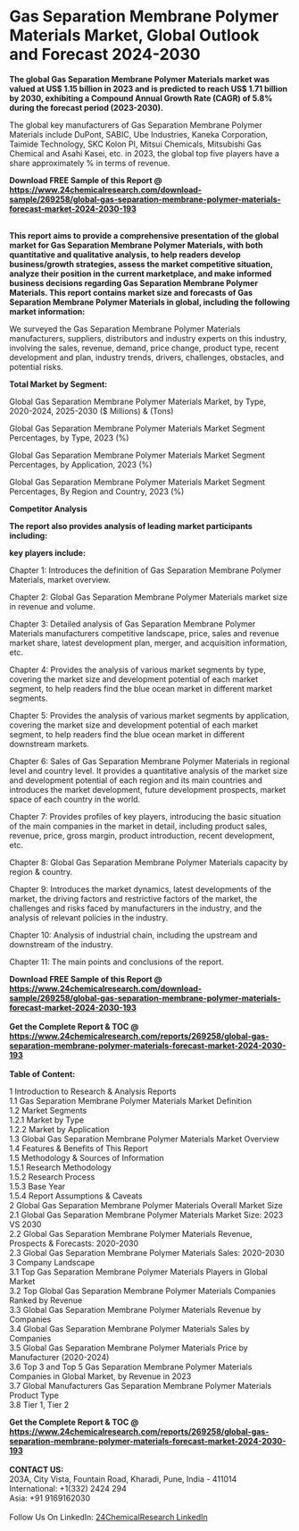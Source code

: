 <h1>Gas Separation Membrane Polymer Materials Market, Global Outlook and Forecast 2024-2030</h1><p><strong>The global Gas Separation Membrane Polymer Materials market was valued at US$ 1.15 billion in 2023 and is predicted to reach US$ 1.71 billion by 2030, exhibiting a Compound Annual Growth Rate (CAGR) of 5.8% during the forecast period (2023-2030).</strong></p><p>
</p><p>The global key manufacturers of Gas Separation Membrane Polymer Materials include DuPont, SABIC, Ube Industries, Kaneka Corporation, Taimide Technology, SKC Kolon PI, Mitsui Chemicals, Mitsubishi Gas Chemical and Asahi Kasei, etc. in 2023, the global top five players have a share approximately % in terms of revenue.</p><div><b>Download FREE Sample of this Report @ 
            <a href="https://www.24chemicalresearch.com/download-sample/269258/global-gas-separation-membrane-polymer-materials-forecast-market-2024-2030-193">
            https://www.24chemicalresearch.com/download-sample/269258/global-gas-separation-membrane-polymer-materials-forecast-market-2024-2030-193</a></b></div><br><p>
</p><p><strong>This report aims to provide a comprehensive presentation of the global market for Gas Separation Membrane Polymer Materials, with both quantitative and qualitative analysis, to help readers develop business/growth strategies, assess the market competitive situation, analyze their position in the current marketplace, and make informed business decisions regarding Gas Separation Membrane Polymer Materials. This report contains market size and forecasts of Gas Separation Membrane Polymer Materials in global, including the following market information:</strong></p><p>
</p><p>
</p><p>We surveyed the Gas Separation Membrane Polymer Materials manufacturers, suppliers, distributors and industry experts on this industry, involving the sales, revenue, demand, price change, product type, recent development and plan, industry trends, drivers, challenges, obstacles, and potential risks.</p><p>
</p><p><strong>Total Market by Segment:</strong></p><p>
Global Gas Separation Membrane Polymer Materials Market, by Type, 2020-2024, 2025-2030 ($ Millions) &amp; (Tons)</p><p>
Global Gas Separation Membrane Polymer Materials Market Segment Percentages, by Type, 2023 (%)</p><p>
</p><p>
Global Gas Separation Membrane Polymer Materials Market Segment Percentages, by Application, 2023 (%)</p><p>
</p><p>
Global Gas Separation Membrane Polymer Materials Market Segment Percentages, By Region and Country, 2023 (%)</p><p>
</p><p>
<strong>Competitor Analysis</strong></p><p>
<strong>The report also provides analysis of leading market participants including:</strong></p><p>
</p><p>
<strong>key players include:</strong></p><p>
</p><p>
Chapter 1: Introduces the definition of Gas Separation Membrane Polymer Materials, market overview.</p><p>
Chapter 2: Global Gas Separation Membrane Polymer Materials market size in revenue and volume.</p><p>
Chapter 3: Detailed analysis of Gas Separation Membrane Polymer Materials manufacturers competitive landscape, price, sales and revenue market share, latest development plan, merger, and acquisition information, etc.</p><p>
Chapter 4: Provides the analysis of various market segments by type, covering the market size and development potential of each market segment, to help readers find the blue ocean market in different market segments.</p><p>
Chapter 5: Provides the analysis of various market segments by application, covering the market size and development potential of each market segment, to help readers find the blue ocean market in different downstream markets.</p><p>
Chapter 6: Sales of Gas Separation Membrane Polymer Materials in regional level and country level. It provides a quantitative analysis of the market size and development potential of each region and its main countries and introduces the market development, future development prospects, market space of each country in the world.</p><p>
Chapter 7: Provides profiles of key players, introducing the basic situation of the main companies in the market in detail, including product sales, revenue, price, gross margin, product introduction, recent development, etc.</p><p>
Chapter 8: Global Gas Separation Membrane Polymer Materials capacity by region &amp; country.</p><p>
Chapter 9: Introduces the market dynamics, latest developments of the market, the driving factors and restrictive factors of the market, the challenges and risks faced by manufacturers in the industry, and the analysis of relevant policies in the industry.</p><p>
Chapter 10: Analysis of industrial chain, including the upstream and downstream of the industry.</p><p>
Chapter 11: The main points and conclusions of the report.</p><div><b>Download FREE Sample of this Report @ 
            <a href="https://www.24chemicalresearch.com/download-sample/269258/global-gas-separation-membrane-polymer-materials-forecast-market-2024-2030-193">
            https://www.24chemicalresearch.com/download-sample/269258/global-gas-separation-membrane-polymer-materials-forecast-market-2024-2030-193</a></b></div><br><div><b>Get the Complete Report & TOC @ 
            <a href="https://www.24chemicalresearch.com/reports/269258/global-gas-separation-membrane-polymer-materials-forecast-market-2024-2030-193">
            https://www.24chemicalresearch.com/reports/269258/global-gas-separation-membrane-polymer-materials-forecast-market-2024-2030-193</a></b></div><br>
            <b>Table of Content:</b><p>1 Introduction to Research & Analysis Reports<br />
    1.1 Gas Separation Membrane Polymer Materials Market Definition<br />
    1.2 Market Segments<br />
        1.2.1 Market by Type<br />
        1.2.2 Market by Application<br />
    1.3 Global Gas Separation Membrane Polymer Materials Market Overview<br />
    1.4 Features & Benefits of This Report<br />
    1.5 Methodology & Sources of Information<br />
        1.5.1 Research Methodology<br />
        1.5.2 Research Process<br />
        1.5.3 Base Year<br />
        1.5.4 Report Assumptions & Caveats<br />
2 Global Gas Separation Membrane Polymer Materials Overall Market Size<br />
    2.1 Global Gas Separation Membrane Polymer Materials Market Size: 2023 VS 2030<br />
    2.2 Global Gas Separation Membrane Polymer Materials Revenue, Prospects & Forecasts: 2020-2030<br />
    2.3 Global Gas Separation Membrane Polymer Materials Sales: 2020-2030<br />
3 Company Landscape<br />
    3.1 Top Gas Separation Membrane Polymer Materials Players in Global Market<br />
    3.2 Top Global Gas Separation Membrane Polymer Materials Companies Ranked by Revenue<br />
    3.3 Global Gas Separation Membrane Polymer Materials Revenue by Companies<br />
    3.4 Global Gas Separation Membrane Polymer Materials Sales by Companies<br />
    3.5 Global Gas Separation Membrane Polymer Materials Price by Manufacturer (2020-2024)<br />
    3.6 Top 3 and Top 5 Gas Separation Membrane Polymer Materials Companies in Global Market, by Revenue in 2023<br />
    3.7 Global Manufacturers Gas Separation Membrane Polymer Materials Product Type<br />
    3.8 Tier 1, Tier 2</p><div><b>Get the Complete Report & TOC @ 
            <a href="https://www.24chemicalresearch.com/reports/269258/global-gas-separation-membrane-polymer-materials-forecast-market-2024-2030-193">
            https://www.24chemicalresearch.com/reports/269258/global-gas-separation-membrane-polymer-materials-forecast-market-2024-2030-193</a></b></div><br><b>CONTACT US:</b><br>
            203A, City Vista, Fountain Road, Kharadi, Pune, India - 411014<br>
            International: +1(332) 2424 294<br>
            Asia: +91 9169162030 <br><br>
            Follow Us On LinkedIn: <a href="https://www.linkedin.com/company/24chemicalresearch/">24ChemicalResearch LinkedIn</a>